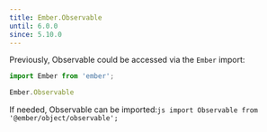 ```yaml
---
title: Ember.Observable
until: 6.0.0
since: 5.10.0
---
```



Previously, Observable could be accessed via the `Ember` import:
```js
import Ember from 'ember';

Ember.Observable
```

 If needed, Observable can be imported:```js
import Observable from '@ember/object/observable';```
